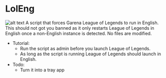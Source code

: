# LolEng
![alt text](https://i.ibb.co/B23qYLM/LoLEng.png)
A script that forces Garena League of Legends to run in English.
This should not got you banned as it only restarts League of Legends in English once a non-English instance is detected. No files are modified.
- Tutorial:
  - Run the script as admin before you launch League of Legends.
  - As long as the script is running League of Legends should launch in English.
- Todo:
  - Turn it into a tray app
